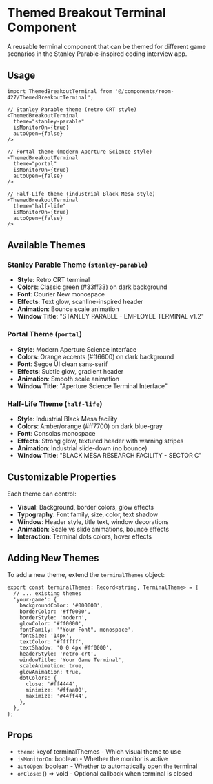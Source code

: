 # Themed Breakout Terminal Component

A reusable terminal component that can be themed for different game scenarios in the Stanley Parable-inspired coding interview app.

## Usage

```tsx
import ThemedBreakoutTerminal from '@/components/room-427/ThemedBreakoutTerminal';

// Stanley Parable theme (retro CRT style)
<ThemedBreakoutTerminal
  theme="stanley-parable"
  isMonitorOn={true}
  autoOpen={false}
/>

// Portal theme (modern Aperture Science style)
<ThemedBreakoutTerminal
  theme="portal"
  isMonitorOn={true}
  autoOpen={false}
/>

// Half-Life theme (industrial Black Mesa style)
<ThemedBreakoutTerminal
  theme="half-life"
  isMonitorOn={true}
  autoOpen={false}
/>
```

## Available Themes

### Stanley Parable Theme (`stanley-parable`)

- **Style**: Retro CRT terminal
- **Colors**: Classic green (#33ff33) on dark background
- **Font**: Courier New monospace
- **Effects**: Text glow, scanline-inspired header
- **Animation**: Bounce scale animation
- **Window Title**: "STANLEY PARABLE - EMPLOYEE TERMINAL v1.2"

### Portal Theme (`portal`)

- **Style**: Modern Aperture Science interface
- **Colors**: Orange accents (#ff6600) on dark background
- **Font**: Segoe UI clean sans-serif
- **Effects**: Subtle glow, gradient header
- **Animation**: Smooth scale animation
- **Window Title**: "Aperture Science Terminal Interface"

### Half-Life Theme (`half-life`)

- **Style**: Industrial Black Mesa facility
- **Colors**: Amber/orange (#ff7700) on dark blue-gray
- **Font**: Consolas monospace
- **Effects**: Strong glow, textured header with warning stripes
- **Animation**: Industrial slide-down (no bounce)
- **Window Title**: "BLACK MESA RESEARCH FACILITY - SECTOR C"

## Customizable Properties

Each theme can control:

- **Visual**: Background, border colors, glow effects
- **Typography**: Font family, size, color, text shadow
- **Window**: Header style, title text, window decorations
- **Animation**: Scale vs slide animations, bounce effects
- **Interaction**: Terminal dots colors, hover effects

## Adding New Themes

To add a new theme, extend the `terminalThemes` object:

```tsx
export const terminalThemes: Record<string, TerminalTheme> = {
  // ... existing themes
  'your-game': {
    backgroundColor: '#000000',
    borderColor: '#ff0000',
    borderStyle: 'modern',
    glowColor: '#ff0000',
    fontFamily: '"Your Font", monospace',
    fontSize: '14px',
    textColor: '#ffffff',
    textShadow: '0 0 4px #ff0000',
    headerStyle: 'retro-crt',
    windowTitle: 'Your Game Terminal',
    scaleAnimation: true,
    glowAnimation: true,
    dotColors: {
      close: '#ff4444',
      minimize: '#ffaa00',
      maximize: '#44ff44',
    },
  },
};
```

## Props

- `theme`: keyof terminalThemes - Which visual theme to use
- `isMonitorOn`: boolean - Whether the monitor is active
- `autoOpen`: boolean - Whether to automatically open the terminal
- `onClose`: () => void - Optional callback when terminal is closed
